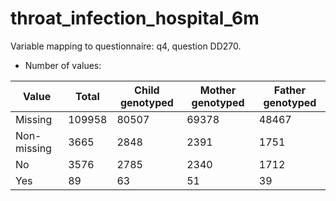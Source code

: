 # throat_infection_hospital_6m
Variable mapping to questionnaire: q4, question DD270.
- Number of values:

| Value | Total | Child genotyped | Mother genotyped | Father genotyped |
| ----- | ----- | --------------- | ---------------- | ---------------- |
| Missing | 109958 | 80507 | 69378 | 48467 |
| Non-missing | 3665 | 2848 | 2391 | 1751 |
| No | 3576 | 2785 | 2340 |1712 |
| Yes | 89 | 63 | 51 |39 |



